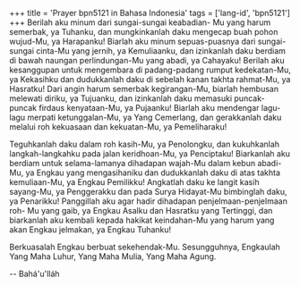 +++
title = 'Prayer bpn5121 in Bahasa Indonesia'
tags = ['lang-id', 'bpn5121']
+++
Berilah aku minum dari sungai-sungai keabadian- Mu yang harum semerbak, ya Tuhanku, dan mungkinkanlah daku mengecap buah pohon wujud-Mu, ya Harapanku! Biarlah aku minum sepuas-puasnya dari sungai-sungai cinta-Mu yang jernih, ya Kemuliaanku, dan izinkanlah daku berdiam di bawah naungan perlindungan-Mu yang abadi, ya Cahayaku! Berilah aku kesanggupan untuk mengembara di padang-padang rumput kedekatan-Mu, ya Kekasihku dan dudukkanlah daku di sebelah kanan takhta rahmat-Mu, ya Hasratku! Dari angin harum semerbak kegirangan-Mu, biarlah hembusan melewati diriku, ya Tujuanku, dan izinkanlah daku memasuki puncak-puncak firdaus kenyataan-Mu, ya Pujaanku! Biarlah aku mendengar lagu-lagu merpati ketunggalan-Mu, ya Yang Cemerlang, dan gerakkanlah daku melalui roh kekuasaan dan kekuatan-Mu, ya Pemeliharaku!

Teguhkanlah daku dalam roh kasih-Mu, ya Penolongku, dan kukuhkanlah langkah-langkahku pada jalan keridhoan-Mu, ya Penciptaku! Biarkanlah aku berdiam untuk selama-lamanya dihadapan wajah-Mu dalam kebun abadi-Mu, ya Engkau yang mengasihaniku dan dudukkanlah daku di atas takhta kemuliaan-Mu, ya Engkau Pemilikku! Angkatlah daku ke langit kasih sayang-Mu, ya Penggerakku dan pada Surya Hidayat-Mu bimbinglah daku, ya Penarikku! Panggillah aku agar hadir dihadapan penjelmaan-penjelmaan roh- Mu yang gaib, ya Engkau Asalku dan Hasratku yang Tertinggi, dan biarkanlah aku kembali kepada hakikat keindahan-Mu yang harum yang akan Engkau jelmakan, ya Engkau Tuhanku!

Berkuasalah Engkau berbuat sekehendak-Mu. Sesungguhnya, Engkaulah Yang Maha Luhur, Yang Maha Mulia, Yang Maha Agung.

-- Bahá'u'lláh
